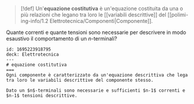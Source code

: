 >[!def]
>Un'**equazione costitutiva** è un'equazione costituita da una o più relazioni che legano tra loro le [[variabili descrittive]] del [[polimi-ing-info/1.2 Elettrotecnica/Componenti|Componente]].

Quante correnti e quante tensioni sono necessarie per descrivere in modo esaustivo il comportamento di un $n$-terminali?


```anki
id: 1695223918795
deck: Elettrotecnica
---
# equazione costitutiva
===
Ogni componente è caratterizzato da un'equazione descrittiva che lega tra loro le variabili descrittive del componente stesso.

Dato un $n$-terminali sono necessarie e sufficienti $n-1$ correnti e $n-1$ tensioni descrittive.
```
